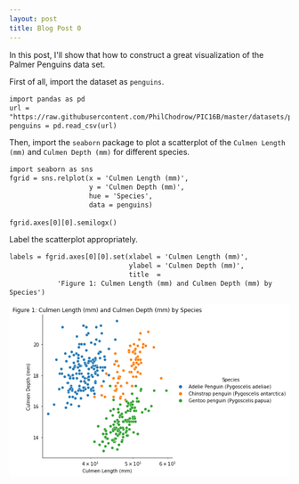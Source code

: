 ```yaml
---
layout: post
title: Blog Post 0
---
```


In this post, I'll show that how to construct a great visualization of the Palmer Penguins data set.

First of all, import the dataset as `penguins`.

```
import pandas as pd
url = "https://raw.githubusercontent.com/PhilChodrow/PIC16B/master/datasets/palmer_penguins.csv"
penguins = pd.read_csv(url)
```

Then, import the `seaborn` package to plot a scatterplot of the `Culmen Length (mm)` and `Culmen Depth (mm)` for different species. 

```
import seaborn as sns
fgrid = sns.relplot(x = 'Culmen Length (mm)', 
                    y = 'Culmen Depth (mm)', 
                    hue = 'Species', 
                    data = penguins)

fgrid.axes[0][0].semilogx()
```
Label the scatterplot appropriately. 

```
labels = fgrid.axes[0][0].set(xlabel = 'Culmen Length (mm)', 
                              ylabel = 'Culmen Depth (mm)', 
                              title  =
            'Figure 1: Culmen Length (mm) and Culmen Depth (mm) by Species')
```
![blog-0.png](/images/blog-0.png)
